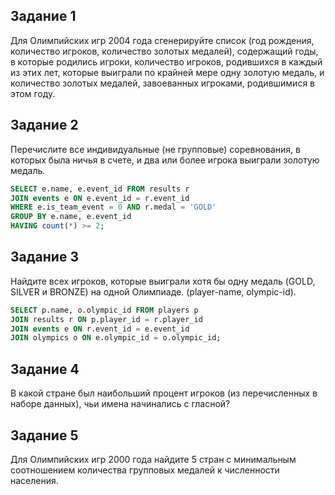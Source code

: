 ## Задание 1

Для Олимпийских игр 2004 года сгенерируйте список (год рождения, количество игроков,
количество золотых медалей), содержащий годы, в которые родились игроки, количество игроков, 
родившихся в каждый из этих лет, которые выиграли по крайней мере одну золотую медаль, и количество золотых медалей, завоеванных игроками, родившимися в этом году.

## Задание 2

Перечислите все индивидуальные (не групповые) соревнования, в которых была ничья в счете, и два или более игрока выиграли золотую медаль.

```sql
SELECT e.name, e.event_id FROM results r
JOIN events e ON e.event_id = r.event_id
WHERE e.is_team_event = 0 AND r.medal = 'GOLD'
GROUP BY e.name, e.event_id
HAVING count(*) >= 2;
```

## Задание 3

Найдите всех игроков, которые выиграли хотя бы одну медаль (GOLD, SILVER и BRONZE) на одной Олимпиаде. (player-name, olympic-id).

```sql
SELECT p.name, o.olympic_id FROM players p
JOIN results r ON p.player_id = r.player_id
JOIN events e ON r.event_id = e.event_id
JOIN olympics o ON e.olympic_id = o.olympic_id;
```

## Задание 4

В какой стране был наибольший процент игроков (из перечисленных в наборе данных), чьи имена начинались с гласной?

## Задание 5

Для Олимпийских игр 2000 года найдите 5 стран с минимальным соотношением количества групповых медалей к численности населения.
